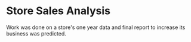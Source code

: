 # Store Sales Analysis
Work was done on a store's one year data and final report to increase its business was predicted.
